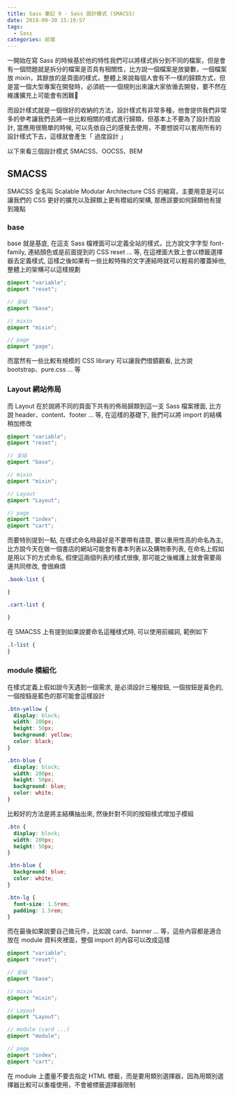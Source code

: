 ```yaml
---
title: Sass 筆記 9 - Sass 設計模式 (SMACSS)
date: 2019-09-30 15:19:57
tags:
  - Sass
categories: 前端
---
```


一開始在寫 Sass 的時候基於他的特性我們可以將樣式拆分到不同的檔案，但是會有一個問題就是拆分的檔案是否具有相關性，比方說一個檔案是放變數，一個檔案放 mixin，其餘放的是頁面的樣式，整體上來說每個人會有不一樣的歸類方式，但是當一個大型專案在開發時，必須統一一個規則出來讓大家依循去開發，要不然在維護擴充上可能會有困難

而設計樣式就是一個很好的收納的方法，設計樣式有非常多種，他會提供我們非常多的參考讓我們去將一些比較相關的樣式進行歸類，但基本上不要為了設計而設計, 當應用很簡單的時候, 可以先依自己的感覺去使用，不要想說可以套用所有的設計樣式下去，這樣就會產生「 過度設計 」

以下來看三個設計模式 SMACSS、OOCSS、BEM

## SMACSS
SMACSS 全名叫 Scalable Modular Architecture CSS 的縮寫，主要用意是可以讓我們的 CSS 更好的擴充以及歸類上更有模組的架構, 那應該要如何歸類他有提到幾點

### base
base 就是基底, 在這支 Sass 檔裡面可以定義全站的樣式，比方說文字字型 font-family, 連結顏色或是前面提到的 CSS reset ... 等, 在這裡面大致上會以標籤選擇器去定義樣式, 這樣之後如果有一些比較特殊的文字連結時就可以輕易的覆蓋掉他, 整體上的架構可以這樣規劃

``` SCSS
@import "variable";
@import "reset";

// 全站
@import "base";

// mixin
@import "mixin";

// page
@import "page";
```

而當然有一些比較有規模的 CSS library 可以讓我們借鏡觀看, 比方說 bootstrap、pure.css ... 等

### Layout 網站佈局
而 Layout 在於說將不同的頁面下共有的佈局歸類到這一支 Sass 檔案裡面, 比方說 header、content、footer ... 等, 在這樣的基礎下, 我們可以將 import 的結構稍加修改

``` SCSS
@import "variable";
@import "reset";

// 全站
@import "base";

// mixin
@import "mixin";

// Layout
@import "Layout";

// page
@import "index";
@import "cart";
```

而要特別提到一點, 在樣式命名時最好是不要帶有語意, 要以重用性高的命名為主, 比方說今天在做一個書店的網站可能會有書本列表以及購物車列表, 在命名上假如是用以下的方式命名, 假使這兩個列表的樣式很像, 那可能之後維護上就會需要兩邊共同修改, 會很麻煩

``` SCSS
.book-list {

}

.cart-list {

}
```

在 SMACSS 上有提到如果說要命名這種樣式時, 可以使用前綴詞, 範例如下

``` SCSS
.l-list {
}
```

### module 模組化
在樣式定義上假如說今天遇到一個需求, 是必須設計三種按鈕, 一個按鈕是黃色的, 一個按鈕是藍色的那可能會這樣設計

``` SCSS
.btn-yellow {
  display: block;
  width: 200px;
  height: 50px;
  background: yellow;
  color: black; 
}

.btn-blue {
  display: block;
  width: 200px;
  height: 50px;
  background: blue;
  color: white; 
}
```

比較好的方法是將主結構抽出來, 然後針對不同的按鈕樣式增加子模組

``` SCSS
.btn {
  display: block;
  width: 200px;
  height: 50px;
}

.btn-blue {
  background: blue;
  color: white; 
}

.btn-lg {
  font-size: 1.5rem;
  padding: 1.5rem;
}
```

而在最後如果說要自己做元件，比如說 card、banner ... 等，這些內容都是適合放在 module 資料夾裡面，整個 import 的內容可以改成這樣

``` SCSS
@import "variable";
@import "reset";

// 全站
@import "base";

// mixin
@import "mixin";

// Layout
@import "Layout";

// module (card ...)
@import "module";

// page
@import "index";
@import "cart";
```

在 module 上盡量不要去指定 HTML 標籤，而是要用類別選擇器，因為用類別選擇器比較可以重複使用，不會被標籤選擇器限制